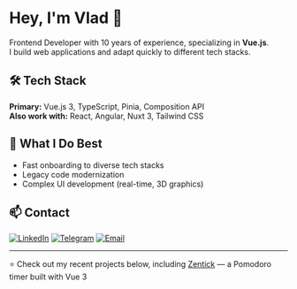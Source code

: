 # Hey, I'm Vlad 👋

Frontend Developer with 10 years of experience, specializing in **Vue.js**.  
I build web applications and adapt quickly to different tech stacks.

## 🛠️ Tech Stack

**Primary:** Vue.js 3, TypeScript, Pinia, Composition API  
**Also work with:** React, Angular, Nuxt 3, Tailwind CSS

## 🎯 What I Do Best

- Fast onboarding to diverse tech stacks
- Legacy code modernization
- Complex UI development (real-time, 3D graphics)

## 📫 Contact

[![LinkedIn](https://img.shields.io/badge/LinkedIn-0077B5?style=flat&logo=linkedin&logoColor=white)](https://linkedin.com/in/zenv-dev)
[![Telegram](https://img.shields.io/badge/Telegram-2CA5E0?style=flat&logo=telegram&logoColor=white)](https://t.me/zenvdev)
[![Email](https://img.shields.io/badge/Email-D14836?style=flat&logo=gmail&logoColor=white)](mailto:zenv.dev@gmail.com)

---

⭐ Check out my recent projects below, including [Zentick](https://github.com/zenv-dev/zentick) — a Pomodoro timer built with Vue 3
